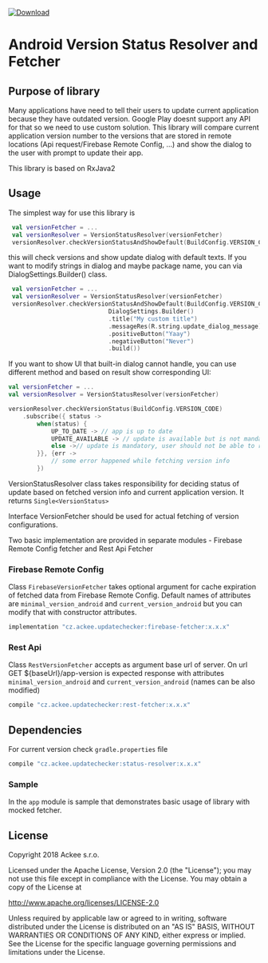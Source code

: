 [ ![Download](https://api.bintray.com/packages/ackeecz/version-update-handler/status-resolver/images/download.svg) ](https://bintray.com/ackeecz/version-update-handler/status-resolver/_latestVersion)

# Android Version Status Resolver and Fetcher

## Purpose of library
Many applications have need to tell their users to update current application because they have outdated version. Google Play doesnt support any API for that so we need to use custom solution.  This library will compare current application version number to the versions that are stored in remote locations (Api request/Firebase Remote Config, ...) and show the dialog to the user with prompt to update their app.


This library is based on RxJava2
## Usage
The simplest way for use this library is
```kotlin
 val versionFetcher = ...
 val versionResolver = VersionStatusResolver(versionFetcher)
 versionResolver.checkVersionStatusAndShowDefault(BuildConfig.VERSION_CODE, getSupportFragmentManager())
```

this will check versions and show update dialog with default texts. If you want to modify strings in dialog and maybe package name, you can via DialogSettings.Builder() class.

```kotlin
 val versionFetcher = ...
 val versionResolver = VersionStatusResolver(versionFetcher)
 versionResolver.checkVersionStatusAndShowDefault(BuildConfig.VERSION_CODE, getSupportFragmentManager(),
                            DialogSettings.Builder()
                            .title("My custom title")
                            .messageRes(R.string.update_dialog_message)
                            .positiveButton("Yaay")
                            .negativeButton("Never")
                            .build())
```


If you want to show UI that built-in dialog cannot handle, you can use different method and based on result show corresponding UI:

```kotlin
val versionFetcher = ...
val versionResolver = VersionStatusResolver(versionFetcher)

versionResolver.checkVersionStatus(BuildConfig.VERSION_CODE)
    .subscribe({ status ->
        when(status) {
            UP_TO_DATE -> // app is up to date
            UPDATE_AVAILABLE -> // update is available but is not mandatory
            else ->// update is mandatory, user should not be able to run app
        }}, {err ->
            // some error happened while fetching version info
        })

```
VersionStatusResolver class takes responsibility for deciding status of update based on fetched version info and current application version. It returns `Single<VersionStatus>`

Interface VersionFetcher should be used for actual fetching of version configurations.

Two basic implementation are provided in separate modules - Firebase Remote Config fetcher and Rest Api Fetcher

### Firebase Remote Config
Class `FirebaseVersionFetcher` takes optional argument for cache expiration of fetched data from Firebase Remote Config. Default names of attributes are `minimal_version_android` and `current_version_android` but you can modify that with constructor attributes.
```groovy
implementation "cz.ackee.updatechecker:firebase-fetcher:x.x.x"
```


### Rest Api
Class `RestVersionFetcher` accepts as argument base url of server. On url GET ${baseUrl}/app-version is expected response with attributes  `minimal_version_android` and `current_version_android` (names can be also modified)
```groovy
compile "cz.ackee.updatechecker:rest-fetcher:x.x.x"
```
## Dependencies
For current version check `gradle.properties` file
```groovy
compile "cz.ackee.updatechecker:status-resolver:x.x.x"
```


### Sample

In the `app` module is sample that demonstrates basic usage of library with mocked fetcher.


## License
Copyright 2018 Ackee s.r.o.

Licensed under the Apache License, Version 2.0 (the "License");
you may not use this file except in compliance with the License.
You may obtain a copy of the License at

http://www.apache.org/licenses/LICENSE-2.0

Unless required by applicable law or agreed to in writing, software
distributed under the License is distributed on an "AS IS" BASIS,
WITHOUT WARRANTIES OR CONDITIONS OF ANY KIND, either express or implied.
See the License for the specific language governing permissions and
limitations under the License.
